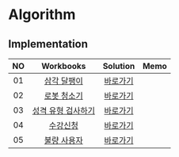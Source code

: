 # Algorithm 

## Implementation
|<center>NO|<center>Workbooks|<center>Solution|<center>Memo|
|:---:|:---:|:---:|:---:|
|01|[<center>삼각 달팽이](https://programmers.co.kr/learn/courses/30/lessons/68645)|[<center>바로가기](./Solution/삼각%20달팽이)|  |
|02|[<center>로봇 청소기](https://www.acmicpc.net/problem/14503)|[<center>바로가기](./Solution/로봇%20청소기)| |
|03|[<center>성격 유형 검사하기](https://school.programmers.co.kr/learn/courses/30/lessons/118666)|[<center>바로가기](./Solution/성격%20유형%20검사하기)| |
|04|[<center>수강신청](https://www.acmicpc.net/problem/13414)|[<center>바로가기](./Solution/수강신청)| |
|05|[<center>불량 사용자](https://school.programmers.co.kr/learn/courses/30/lessons/64064)|[<center>바로가기](./Solution/불량%20사용자)| |
